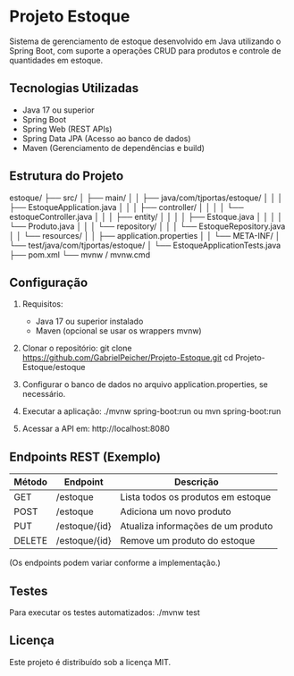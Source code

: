 # Projeto Estoque

Sistema de gerenciamento de estoque desenvolvido em Java utilizando o Spring Boot, com suporte a operações CRUD para produtos e controle de quantidades em estoque.

## Tecnologias Utilizadas

- Java 17 ou superior
- Spring Boot
- Spring Web (REST APIs)
- Spring Data JPA (Acesso ao banco de dados)
- Maven (Gerenciamento de dependências e build)

## Estrutura do Projeto

estoque/
 ├── src/
 │   ├── main/
 │   │   ├── java/com/tjportas/estoque/
 │   │   │   ├── EstoqueApplication.java
 │   │   │   ├── controller/
 │   │   │   │   └── estoqueController.java
 │   │   │   ├── entity/
 │   │   │   │   ├── Estoque.java
 │   │   │   │   └── Produto.java
 │   │   │   └── repository/
 │   │   │       └── EstoqueRepository.java
 │   │   └── resources/
 │   │       ├── application.properties
 │   │       └── META-INF/
 │   └── test/java/com/tjportas/estoque/
 │       └── EstoqueApplicationTests.java
 ├── pom.xml
 └── mvnw / mvnw.cmd

## Configuração

1. Requisitos:
   - Java 17 ou superior instalado
   - Maven (opcional se usar os wrappers mvnw)

2. Clonar o repositório:
   git clone https://github.com/GabrielPeicher/Projeto-Estoque.git
   cd Projeto-Estoque/estoque

3. Configurar o banco de dados no arquivo application.properties, se necessário.

4. Executar a aplicação:
   ./mvnw spring-boot:run
   ou
   mvn spring-boot:run

5. Acessar a API em:
   http://localhost:8080

## Endpoints REST (Exemplo)

| Método | Endpoint      | Descrição                          |
|--------|---------------|------------------------------------|
| GET    | /estoque      | Lista todos os produtos em estoque |
| POST   | /estoque      | Adiciona um novo produto           |
| PUT    | /estoque/{id} | Atualiza informações de um produto |
| DELETE | /estoque/{id} | Remove um produto do estoque       |

(Os endpoints podem variar conforme a implementação.)

## Testes

Para executar os testes automatizados:
   ./mvnw test

## Licença

Este projeto é distribuído sob a licença MIT.
